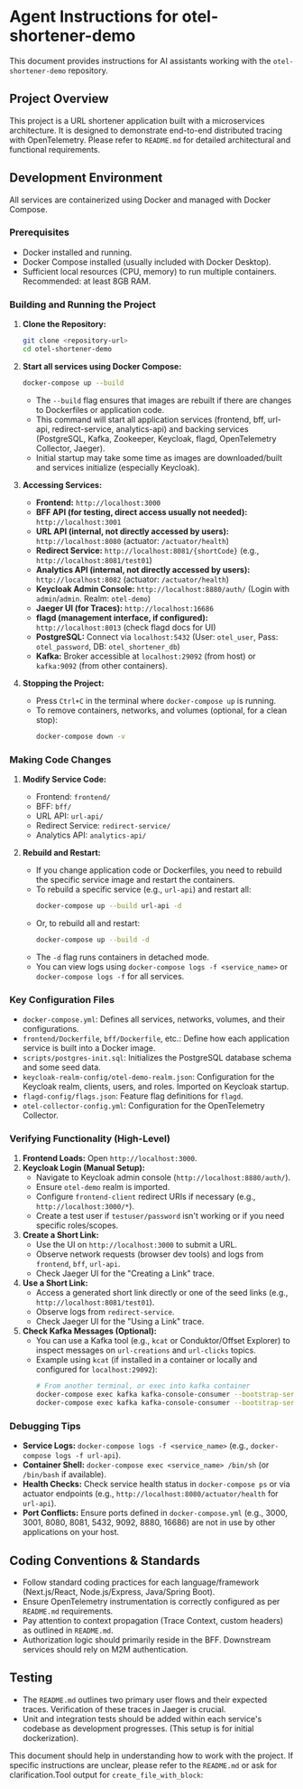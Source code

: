 # Agent Instructions for otel-shortener-demo

This document provides instructions for AI assistants working with the `otel-shortener-demo` repository.

## Project Overview

This project is a URL shortener application built with a microservices architecture. It is designed to demonstrate end-to-end distributed tracing with OpenTelemetry. Please refer to `README.md` for detailed architectural and functional requirements.

## Development Environment

All services are containerized using Docker and managed with Docker Compose.

### Prerequisites

*   Docker installed and running.
*   Docker Compose installed (usually included with Docker Desktop).
*   Sufficient local resources (CPU, memory) to run multiple containers. Recommended: at least 8GB RAM.

### Building and Running the Project

1.  **Clone the Repository:**
    ```bash
    git clone <repository-url>
    cd otel-shortener-demo
    ```

2.  **Start all services using Docker Compose:**
    ```bash
    docker-compose up --build
    ```
    *   The `--build` flag ensures that images are rebuilt if there are changes to Dockerfiles or application code.
    *   This command will start all application services (frontend, bff, url-api, redirect-service, analytics-api) and backing services (PostgreSQL, Kafka, Zookeeper, Keycloak, flagd, OpenTelemetry Collector, Jaeger).
    *   Initial startup may take some time as images are downloaded/built and services initialize (especially Keycloak).

3.  **Accessing Services:**
    *   **Frontend:** `http://localhost:3000`
    *   **BFF API (for testing, direct access usually not needed):** `http://localhost:3001`
    *   **URL API (internal, not directly accessed by users):** `http://localhost:8080` (actuator: `/actuator/health`)
    *   **Redirect Service:** `http://localhost:8081/{shortCode}` (e.g., `http://localhost:8081/test01`)
    *   **Analytics API (internal, not directly accessed by users):** `http://localhost:8082` (actuator: `/actuator/health`)
    *   **Keycloak Admin Console:** `http://localhost:8880/auth/` (Login with `admin`/`admin`. Realm: `otel-demo`)
    *   **Jaeger UI (for Traces):** `http://localhost:16686`
    *   **flagd (management interface, if configured):** `http://localhost:8013` (check flagd docs for UI)
    *   **PostgreSQL:** Connect via `localhost:5432` (User: `otel_user`, Pass: `otel_password`, DB: `otel_shortener_db`)
    *   **Kafka:** Broker accessible at `localhost:29092` (from host) or `kafka:9092` (from other containers).

4.  **Stopping the Project:**
    *   Press `Ctrl+C` in the terminal where `docker-compose up` is running.
    *   To remove containers, networks, and volumes (optional, for a clean stop):
        ```bash
        docker-compose down -v
        ```

### Making Code Changes

1.  **Modify Service Code:**
    *   Frontend: `frontend/`
    *   BFF: `bff/`
    *   URL API: `url-api/`
    *   Redirect Service: `redirect-service/`
    *   Analytics API: `analytics-api/`

2.  **Rebuild and Restart:**
    *   If you change application code or Dockerfiles, you need to rebuild the specific service image and restart the containers.
    *   To rebuild a specific service (e.g., `url-api`) and restart all:
        ```bash
        docker-compose up --build url-api -d
        ```
    *   Or, to rebuild all and restart:
        ```bash
        docker-compose up --build -d
        ```
    *   The `-d` flag runs containers in detached mode.
    *   You can view logs using `docker-compose logs -f <service_name>` or `docker-compose logs -f` for all services.

### Key Configuration Files

*   `docker-compose.yml`: Defines all services, networks, volumes, and their configurations.
*   `frontend/Dockerfile`, `bff/Dockerfile`, etc.: Define how each application service is built into a Docker image.
*   `scripts/postgres-init.sql`: Initializes the PostgreSQL database schema and some seed data.
*   `keycloak-realm-config/otel-demo-realm.json`: Configuration for the Keycloak realm, clients, users, and roles. Imported on Keycloak startup.
*   `flagd-config/flags.json`: Feature flag definitions for `flagd`.
*   `otel-collector-config.yml`: Configuration for the OpenTelemetry Collector.

### Verifying Functionality (High-Level)

1.  **Frontend Loads:** Open `http://localhost:3000`.
2.  **Keycloak Login (Manual Setup):**
    *   Navigate to Keycloak admin console (`http://localhost:8880/auth/`).
    *   Ensure `otel-demo` realm is imported.
    *   Configure `frontend-client` redirect URIs if necessary (e.g., `http://localhost:3000/*`).
    *   Create a test user if `testuser/password` isn't working or if you need specific roles/scopes.
3.  **Create a Short Link:**
    *   Use the UI on `http://localhost:3000` to submit a URL.
    *   Observe network requests (browser dev tools) and logs from `frontend`, `bff`, `url-api`.
    *   Check Jaeger UI for the "Creating a Link" trace.
4.  **Use a Short Link:**
    *   Access a generated short link directly or one of the seed links (e.g., `http://localhost:8081/test01`).
    *   Observe logs from `redirect-service`.
    *   Check Jaeger UI for the "Using a Link" trace.
5.  **Check Kafka Messages (Optional):**
    *   You can use a Kafka tool (e.g., `kcat` or Conduktor/Offset Explorer) to inspect messages on `url-creations` and `url-clicks` topics.
    *   Example using `kcat` (if installed in a container or locally and configured for `localhost:29092`):
        ```bash
        # From another terminal, or exec into kafka container
        docker-compose exec kafka kafka-console-consumer --bootstrap-server kafka:9092 --topic url-creations --from-beginning
        docker-compose exec kafka kafka-console-consumer --bootstrap-server kafka:9092 --topic url-clicks --from-beginning
        ```

### Debugging Tips

*   **Service Logs:** `docker-compose logs -f <service_name>` (e.g., `docker-compose logs -f url-api`).
*   **Container Shell:** `docker-compose exec <service_name> /bin/sh` (or `/bin/bash` if available).
*   **Health Checks:** Check service health status in `docker-compose ps` or via actuator endpoints (e.g., `http://localhost:8080/actuator/health` for `url-api`).
*   **Port Conflicts:** Ensure ports defined in `docker-compose.yml` (e.g., 3000, 3001, 8080, 8081, 5432, 9092, 8880, 16686) are not in use by other applications on your host.

## Coding Conventions & Standards

*   Follow standard coding practices for each language/framework (Next.js/React, Node.js/Express, Java/Spring Boot).
*   Ensure OpenTelemetry instrumentation is correctly configured as per `README.md` requirements.
*   Pay attention to context propagation (Trace Context, custom headers) as outlined in `README.md`.
*   Authorization logic should primarily reside in the BFF. Downstream services should rely on M2M authentication.

## Testing

*   The `README.md` outlines two primary user flows and their expected traces. Verification of these traces in Jaeger is crucial.
*   Unit and integration tests should be added within each service's codebase as development progresses. (This setup is for initial dockerization).

This document should help in understanding how to work with the project. If specific instructions are unclear, please refer to the `README.md` or ask for clarification.Tool output for `create_file_with_block`:
